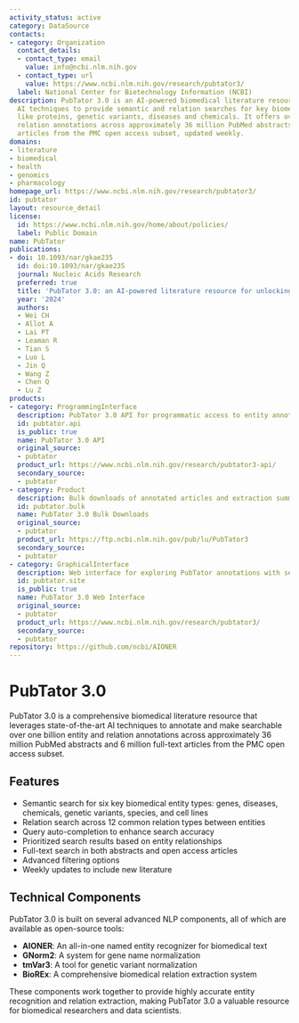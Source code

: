 ```yaml
---
activity_status: active
category: DataSource
contacts:
- category: Organization
  contact_details:
  - contact_type: email
    value: info@ncbi.nlm.nih.gov
  - contact_type: url
    value: https://www.ncbi.nlm.nih.gov/research/pubtator3/
  label: National Center for Biotechnology Information (NCBI)
description: PubTator 3.0 is an AI-powered biomedical literature resource that uses state-of-the-art
  AI techniques to provide semantic and relation searches for key biomedical entities
  like proteins, genetic variants, diseases and chemicals. It offers over one billion entity and
  relation annotations across approximately 36 million PubMed abstracts and 6 million full-text
  articles from the PMC open access subset, updated weekly.
domains:
- literature
- biomedical
- health
- genomics
- pharmacology
homepage_url: https://www.ncbi.nlm.nih.gov/research/pubtator3/
id: pubtator
layout: resource_detail
license:
  id: https://www.ncbi.nlm.nih.gov/home/about/policies/
  label: Public Domain
name: PubTator
publications:
- doi: 10.1093/nar/gkae235
  id: doi:10.1093/nar/gkae235
  journal: Nucleic Acids Research
  preferred: true
  title: 'PubTator 3.0: an AI-powered literature resource for unlocking biomedical knowledge'
  year: '2024'
  authors:
  - Wei CH
  - Allot A
  - Lai PT
  - Leaman R
  - Tian S
  - Luo L
  - Jin Q
  - Wang Z
  - Chen Q
  - Lu Z
products:
- category: ProgrammingInterface
  description: PubTator 3.0 API for programmatic access to entity annotation, relation search, and other features
  id: pubtator.api
  is_public: true
  name: PubTator 3.0 API
  original_source:
  - pubtator
  product_url: https://www.ncbi.nlm.nih.gov/research/pubtator3-api/
  secondary_source:
  - pubtator
- category: Product
  description: Bulk downloads of annotated articles and extraction summaries for entities and relations
  id: pubtator.bulk
  name: PubTator 3.0 Bulk Downloads
  original_source:
  - pubtator
  product_url: https://ftp.ncbi.nlm.nih.gov/pub/lu/PubTator3
  secondary_source:
  - pubtator
- category: GraphicalInterface
  description: Web interface for exploring PubTator annotations with semantic and relation search capabilities
  id: pubtator.site
  is_public: true
  name: PubTator 3.0 Web Interface
  original_source:
  - pubtator
  product_url: https://www.ncbi.nlm.nih.gov/research/pubtator3/
  secondary_source:
  - pubtator
repository: https://github.com/ncbi/AIONER
---
```

# PubTator 3.0

PubTator 3.0 is a comprehensive biomedical literature resource that leverages state-of-the-art AI techniques to annotate and make searchable over one billion entity and relation annotations across approximately 36 million PubMed abstracts and 6 million full-text articles from the PMC open access subset.

## Features

- Semantic search for six key biomedical entity types: genes, diseases, chemicals, genetic variants, species, and cell lines
- Relation search across 12 common relation types between entities
- Query auto-completion to enhance search accuracy
- Prioritized search results based on entity relationships
- Full-text search in both abstracts and open access articles
- Advanced filtering options
- Weekly updates to include new literature

## Technical Components

PubTator 3.0 is built on several advanced NLP components, all of which are available as open-source tools:

- **AIONER**: An all-in-one named entity recognizer for biomedical text
- **GNorm2**: A system for gene name normalization
- **tmVar3**: A tool for genetic variant normalization
- **BioREx**: A comprehensive biomedical relation extraction system

These components work together to provide highly accurate entity recognition and relation extraction, making PubTator 3.0 a valuable resource for biomedical researchers and data scientists.
